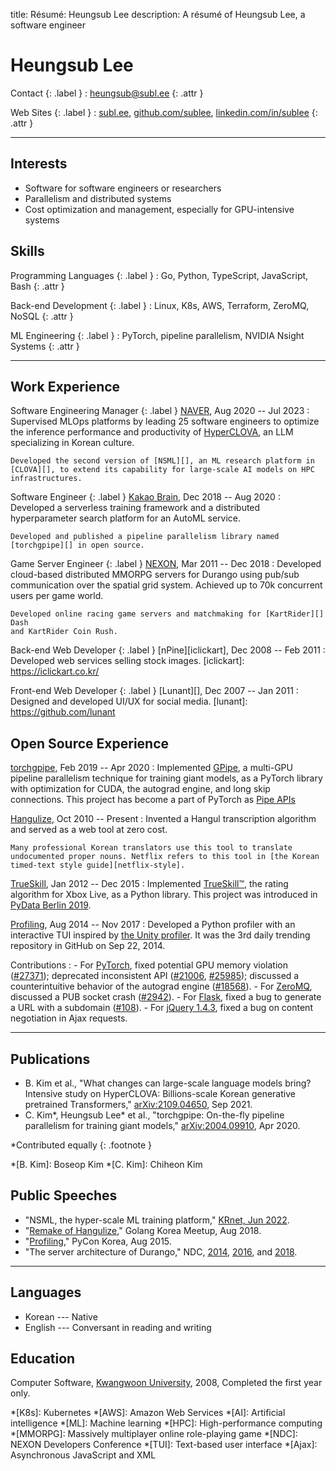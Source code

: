 title: Résumé: Heungsub Lee
description: A résumé of Heungsub Lee, a software engineer

Heungsub Lee
============

Contact {: .label }
: [heungsub@subl.ee](mailto:heungsub@subl.ee)
  {: .attr }

Web Sites {: .label }
: [subl.ee](/),
  [github.com/sublee](https://github.com/sublee),
  [linkedin.com/in/sublee](https://linkedin.com/in/sublee)
  {: .attr }

---

Interests
---------

- Software for software engineers or researchers
- Parallelism and distributed systems
- Cost optimization and management, especially for GPU-intensive systems

Skills
------

Programming Languages {: .label }
: Go, Python, TypeScript, JavaScript, Bash
  {: .attr }

Back-end Development {: .label }
: Linux, K8s, AWS, Terraform, ZeroMQ, NoSQL
  {: .attr }

ML Engineering {: .label }
: PyTorch, pipeline parallelism, NVIDIA Nsight Systems
  {: .attr }

---

Work Experience
---------------

Software Engineering Manager {: .label }
[NAVER][], Aug 2020 -- Jul 2023
:   Supervised MLOps platforms by leading 25 software engineers to optimize the
    inference performance and productivity of [HyperCLOVA][], an LLM
    specializing in Korean culture.

    Developed the second version of [NSML][], an ML research platform in
    [CLOVA][], to extend its capability for large-scale AI models on HPC
    infrastructures.

[naver]: https://navercorp.com/en
[hyperclova]: https://clova.ai/hyperclova
[nsml]: https://arxiv.org/abs/1712.05902
[clova]: https://clova.ai/

Software Engineer {: .label }
[Kakao Brain][kakaobrain], Dec 2018 -- Aug 2020
:   Developed a serverless training framework and a distributed hyperparameter
    search platform for an AutoML service.

    Developed and published a pipeline parallelism library named
    [torchgpipe][] in open source.

[kakaobrain]: https://kakaobrain.com/
[torchgpipe]: https://torchgpipe.readthedocs.io/
[gpipe]: https://arxiv.org/abs/1811.06965

Game Server Engineer {: .label }
[NEXON][], Mar 2011 -- Dec 2018
:   Developed cloud-based distributed MMORPG servers for Durango using pub/sub
    communication over the spatial grid system. Achieved up to 70k concurrent
    users per game world.

    Developed online racing game servers and matchmaking for [KartRider][] Dash
    and KartRider Coin Rush.

[nexon]: https://company.nexon.com/en/
[kartrider]: https://kart.nexon.com/

Back-end Web Developer {: .label }
[nPine][iclickart], Dec 2008 -- Feb 2011
:   Developed web services selling stock images.
[iclickart]: https://iclickart.co.kr/

Front-end Web Developer {: .label }
[Lunant][], Dec 2007 -- Jan 2011
:   Designed and developed UI/UX for social media.
[lunant]: https://github.com/lunant

Open Source Experience
----------------------

[torchgpipe][], Feb 2019 -- Apr 2020
:   Implemented [GPipe][], a multi-GPU pipeline parallelism technique for
    training giant models, as a PyTorch library with optimization for CUDA, the
    autograd engine, and long skip connections. This project has become a part
    of PyTorch as [Pipe APIs][pytorch-pipe]

[torchgpipe]: https://torchgpipe.readthedocs.io/
[gpipe]: https://arxiv.org/abs/1811.06965
[pytorch-pipe]: https://pytorch.org/docs/2.0/pipeline.html

[Hangulize][], Oct 2010 -- Present
:   Invented a Hangul transcription algorithm and served as a web tool at zero
    cost.

    Many professional Korean translators use this tool to translate
    undocumented proper nouns. Netflix refers to this tool in [the Korean
    timed-text style guide][netflix-style].

[hangulize]: https://hangulize.org/
[netflix-style]: https://partnerhelp.netflixstudios.com/hc/en-us/articles/216001127-Korean-Timed-Text-Style-Guide

[TrueSkill][trueskill], Jan 2012 -- Dec 2015
:   Implemented [TrueSkill™][trueskill-tm], the rating algorithm for Xbox Live,
    as a Python library. This project was introduced in [PyData Berlin
    2019][pydata2019].

[trueskill]: https://trueskill.org/
[trueskill-tm]: https://www.microsoft.com/en-us/research/project/trueskill-ranking-system/
[pydata2019]: https://docs.google.com/presentation/d/1S5v9D31vpsr22efMSSCO6hmN2SQNCIqKG7JyGzUSzeI/edit?usp=sharing

[Profiling][], Aug 2014 -- Nov 2017
:   Developed a Python profiler with an interactive TUI inspired by [the Unity
    profiler][unity-profiler]. It was the 3rd daily trending repository in
    GitHub on Sep 22, 2014.

[profiling]: https://github.com/what-studio/profiling
[unity-profiler]: https://docs.unity3d.com/Manual/ProfilerWindow.html

Contributions
:   - For [PyTorch][],
      fixed potential GPU memory violation ([#27371][pytorch#27371]);
      deprecated inconsistent API ([#21006][pytorch#21006],
      [#25985][pytorch#25985]); discussed a counterintuitive behavior
      of the autograd engine ([#18568][pytorch#18568]).
    - For [ZeroMQ][],
      discussed a PUB socket crash ([#2942][zeromq#2942]).
    - For [Flask][],
      fixed a bug to generate a URL with a subdomain ([#108][flask#108]).
    - For [jQuery 1.4.3][jquery-143],
      fixed a bug on content negotiation in Ajax requests.

[pytorch]:       https://pytorch.org/
[pytorch#27371]: https://github.com/pytorch/pytorch/pull/27371
[pytorch#21006]: https://github.com/pytorch/pytorch/pull/21006
[pytorch#25985]: https://github.com/pytorch/pytorch/pull/25985
[pytorch#18568]: https://github.com/pytorch/pytorch/pull/18568
[zeromq]:        https://zeromq.org/
[zeromq#2942]:   https://github.com/zeromq/libzmq/issues/2942
[flask]:         https://flask.palletsprojects.com/
[flask#108]:     https://github.com/pallets/flask/issues/108
[jquery-143]:    https://blog.jquery.com/2010/10/16/jquery-143-released/

---

Publications
------------

<!-- IEEE style: https://libguides.nps.edu/citation/ieee -->
- B. Kim et al., "What changes can large-scale language models bring? Intensive
  study on HyperCLOVA: Billions-scale Korean generative pretrained
  Transformers," [arXiv:2109.04650][arxiv:hyperclova], Sep 2021.
- C. Kim\*, Heungsub Lee\* et al., "torchgpipe: On-the-fly pipeline parallelism
  for training giant models," [arXiv:2004.09910][arxiv:torchgpipe], Apr 2020.

\*Contributed equally
{: .footnote }

*[B. Kim]: Boseop Kim
*[C. Kim]: Chiheon Kim

[arxiv:hyperclova]: https://arxiv.org/abs/2109.04650
[arxiv:torchgpipe]: https://arxiv.org/abs/2004.09910

Public Speeches
---------------

<!-- Also, IEEE style -->
- "NSML, the hyper-scale ML training platform," [KRnet, Jun 2022][krnet22].
- "[Remake of Hangulize][gokr1808]," Golang Korea Meetup, Aug 2018.
- "[Profiling][pycon15]," PyCon Korea, Aug 2015.
- "The server architecture of Durango," NDC, [2014][ndc14], [2016][ndc16], and
  [2018][ndc18].

[krnet22]: https://www.kca.kr/boardView.do?boardId=NOTICE&seq=4600077

[gokr1808]: https://subl.ee/~gokr1808
[pycon15]:  https://subl.ee/~pycon15

[ndc18]: https://subl.ee/~ndc18
[ndc16]: https://subl.ee/~ndc16
[ndc14]: https://subl.ee/~ndc14

---

Languages
---------

- Korean --- Native
- English --- Conversant in reading and writing

Education
---------

Computer Software, [Kwangwoon University][kw], 2008, Completed the first year
only.

[kw]: https://www.kw.ac.kr/

<!-- abbrs -->
*[K8s]:    Kubernetes
*[AWS]:    Amazon Web Services
*[AI]:     Artificial intelligence
*[ML]:     Machine learning
*[HPC]:    High-performance computing
*[MMORPG]: Massively multiplayer online role-playing game
*[NDC]:    NEXON Developers Conference
*[TUI]:    Text-based user interface
*[Ajax]:   Asynchronous JavaScript and XML
